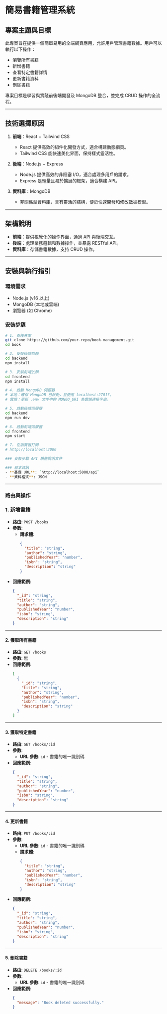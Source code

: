 # 簡易書籍管理系統

## 專案主題與目標
此專案旨在提供一個簡單易用的全端網頁應用，允許用戶管理書籍數據。用戶可以執行以下操作：
- 瀏覽所有書籍
- 新增書籍
- 查看特定書籍詳情
- 更新書籍資料
- 刪除書籍

專案目標是學習與實踐前後端開發及 MongoDB 整合，並完成 CRUD 操作的全流程。

---

## 技術選擇原因

1. **前端**：React + Tailwind CSS
   - React 提供高效的組件化開發方式，適合構建動態網頁。
   - Tailwind CSS 能快速美化界面，保持樣式靈活性。

2. **後端**：Node.js + Express
   - Node.js 提供高效的非阻塞 I/O，適合處理多用戶的請求。
   - Express 是輕量且易於擴展的框架，適合構建 API。

3. **資料庫**：MongoDB
   - 非關係型資料庫，具有靈活的結構，便於快速開發和修改數據模型。

---

## 架構說明

- **前端**：提供視覺化的操作界面，通過 API 與後端交互。
- **後端**：處理業務邏輯和數據操作，並暴露 RESTful API。
- **資料庫**：存儲書籍數據，支持 CRUD 操作。

---

## 安裝與執行指引

### 環境需求
- Node.js (v16 以上)
- MongoDB (本地或雲端)
- 瀏覽器 (如 Chrome)

### 安裝步驟
```bash
# 1. 克隆專案
git clone https://github.com/your-repo/book-management.git
cd book

# 2. 安裝後端依賴
cd backend
npm install

# 3. 安裝前端依賴
cd frontend
npm install

# 4. 啟動 MongoDB 伺服器
# 本地：確保 MongoDB 已啟動，且使用 localhost:27017。
# 雲端：更新 .env 文件中的 MONGO_URI 為雲端連接字串。

# 5. 啟動後端伺服器
cd backend
npm run dev

# 6. 啟動前端伺服器
cd frontend
npm start

# 7. 在瀏覽器打開
# http://localhost:3000

### 安裝步驟 API 規格說明文件

### 基本資訊
- **基礎 URL**: `http://localhost:5000/api`
- **資料格式**: JSON

```

---

### 路由與操作

### 1. 新增書籍
- **路由**: `POST /books`
- **參數**: 
  - **請求體**:
    ```json
    {
      "title": "string",
      "author": "string",
      "publishedYear": "number",
      "isbn": "string",
      "description": "string"
    }
    ```
- **回應範例**:
    ```json
    {
      "_id": "string",
      "title": "string",
      "author": "string",
      "publishedYear": "number",
      "isbn": "string",
      "description": "string"
    }
    ```

---

#### 2. 獲取所有書籍
- **路由**: `GET /books`
- **參數**: 無
- **回應範例**:
    ```json
    [
      {
        "_id": "string",
        "title": "string",
        "author": "string",
        "publishedYear": "number",
        "isbn": "string",
        "description": "string"
      }
    ]
    ```

---

#### 3. 獲取特定書籍
- **路由**: `GET /books/:id`
- **參數**:
  - **URL 參數**: `id` - 書籍的唯一識別碼
- **回應範例**:
    ```json
    {
      "_id": "string",
      "title": "string",
      "author": "string",
      "publishedYear": "number",
      "isbn": "string",
      "description": "string"
    }
    ```

---

#### 4. 更新書籍
- **路由**: `PUT /books/:id`
- **參數**:
  - **URL 參數**: `id` - 書籍的唯一識別碼
  - **請求體**:
    ```json
    {
      "title": "string",
      "author": "string",
      "publishedYear": "number",
      "isbn": "string",
      "description": "string"
    }
    ```
- **回應範例**:
    ```json
    {
      "_id": "string",
      "title": "string",
      "author": "string",
      "publishedYear": "number",
      "isbn": "string",
      "description": "string"
    }
    ```

---

#### 5. 刪除書籍
- **路由**: `DELETE /books/:id`
- **參數**:
  - **URL 參數**: `id` - 書籍的唯一識別碼
- **回應範例**:
    ```json
    {
      "message": "Book deleted successfully."
    }
    ```




